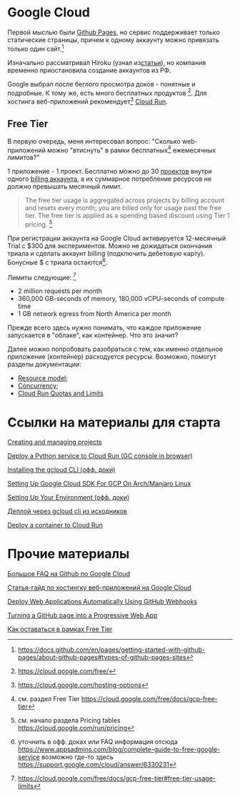 # Google Cloud

Первой мыслью были [Github Pages](https://docs.github.com/en/pages), но сервис поддерживает только статические страницы, причем к одному аккаунту можно привязать только один сайт.[^gh-pages-single-site]

[^gh-pages-single-site]: https://docs.github.com/en/pages/getting-started-with-github-pages/about-github-pages#types-of-github-pages-sites

Изначально рассматривал Hiroku (узнал из[статьи](https://blog.patricktriest.com/host-webapps-free/)), но компания временно приостановила создание аккаунтов из РФ.

Google выбрал после беглого просмотра доков - понятные и подробные. К тому же, есть много бесплатных продуктов [^google-free]. Для хостинга веб-приложений рекомендует[^google-cloud-chooce] [Cloud Run](https://cloud.google.com/run).

[^google-free]: https://cloud.google.com/free/
[^google-cloud-chooce]: https://cloud.google.com/hosting-options

## Free Tier

В первую очередь, меня интересовал вопрос: "Сколько web-приложений можно "втиснуть" в рамки бесплатных[^google-free-tier] ежемесячных лимитов?"

[^google-free-tier]: см. раздел Free Tier
    https://cloud.google.com/free/docs/gcp-free-tier

1 приложение - 1 проект. Бесплатно можно до 30 [проектов](https://cloud.google.com/resource-manager/docs/creating-managing-projects) внутри одного [billing аккаунта](https://cloud.google.com/billing/docs/how-to/manage-billing-account), а их суммарное потребление ресурсов не должно превышать месячный лимит.

> The free tier usage is aggregated across projects by billing account and resets every month; you are billed only for usage past the free tier. The free tier is applied as a spending based discount using Tier 1 pricing. [^google-cloud-pricing]

[^google-cloud-pricing]: см. начало раздела Pricing tables
    https://cloud.google.com/run/pricing

При регистрации аккаунта на Google Cloud активируется 12-месячный Trial с $300 для экспериментов. Можно не дожидаться окончания триала и сделать аккаунт billing (подключить дебетовую карту). Бонусные $ с триала остаются[^trial-to-billing].

[^trial-to-billing]: уточнить в офф. доках или FAQ
    информация отсюда https://www.appsadmins.com/blog/complete-guide-to-free-google-service
    возможно где-то здесь https://support.google.com/cloud/answer/6330231

Лимиты следующие: [^cloud-run-free-tier-limits]
- 2 million requests per month
- 360,000 GB-seconds of memory, 180,000 vCPU-seconds of compute time
- 1 GB network egress from North America per month

[^cloud-run-free-tier-limits]: https://cloud.google.com/free/docs/gcp-free-tier#free-tier-usage-limits

Прежде всего здесь нужно понимать, что каждое приложение запускается в "облаке", как контейнер. Что это значит?

Далее можно попробовать разобраться с тем, как именно отдельное приложение (контейнер) расходуется ресурсы. Возможно, помогут разделы документации:
- [Resource model](https://cloud.google.com/run/docs/resource-model);
- [Concurrency](https://cloud.google.com/run/docs/about-concurrency); 
- [Cloud Run Quotas and Limits](https://cloud.google.com/run/quotas) 

# Ссылки на материалы для старта

[Creating and managing projects](https://cloud.google.com/resource-manager/docs/creating-managing-projects)

[Deploy a Python service to Cloud Run (GC console in browser)](https://cloud.google.com/run/docs/quickstarts/build-and-deploy/deploy-python-service)

[Installing the gcloud CLI (офф. доки)](https://cloud.google.com/sdk/docs/install#linux)

[Setting Up Google Cloud SDK For GCP On Arch/Manjaro Linux](https://dev.to/nabbisen/setting-up-google-cloud-sdk-of-gcp-on-archmanjaro-linux-19mk)

[Setting Up Your Environment (офф. доки)](https://cloud.google.com/run/docs/setup)

[Деплой через gcloud cli из исходников](https://cloud.google.com/run/docs/deploying-source-code)

[Deploy a container to Cloud Run](https://cloud.google.com/run/docs/quickstarts/deploy-container)


# Прочие материалы

[Большое FAQ на Github по Google Cloud](https://github.com/ahmetb/cloud-run-faq)

[Статья-гайд по хостингку веб-приложений на Google Cloud](https://medium.com/google-cloud/hosting-web-applications-on-google-cloud-an-overview-46f5605eb3a6)

[Deploy Web Applications Automatically Using GitHub Webhooks](https://www.toptal.com/devops/deploy-web-applications-automatically-using-github-webhooks)

[Turning a GitHub page into a Progressive Web App](https://christianheilmann.com/2022/01/13/turning-a-github-page-into-a-progressive-web-app/)

[Как оставаться в рамках Free Tier](https://www.infoworld.com/article/3585633/how-to-make-the-most-of-the-google-cloud-free-tier.html)

